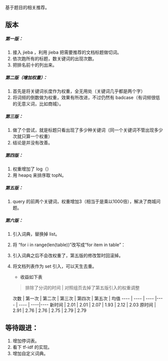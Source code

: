 
基于题目的相关推荐。

## 版本

##### 第一版：

1. 接入 jieba ，利用 jieba 把需要推荐的文档标题做切词。
2. 依次跑所有的标题，数关键词的出现次数。
3. 把排名前十的列出来。

##### 第二版（增加权重）：

1. 首先是将关键词长度作为权重，全无用处（关键词几乎都是两个字）
2. 将词频的倒数做为权重，效果有所改进，不过仍然有 badcase（有词频很低的无意义词，比如商城）。
	
##### 第三版：

1. 做了个尝试，就是标题只看出现了多少种关键词（同一个关键词不管出现多少次就只算一个权重）
2. 结论是并没有改善。

##### 第四版：

1. 权重增加了 log（）
2. 用 heapq 来排序取 topN。

##### 第五版：

1. query 的前两个关键词，权重增加3（相当于是乘以1000倍），解决了商城问题。

##### 第六版：

1. 引入词典，替换掉 list。
2. 将 “for i in range(len(table))”改写成“for item in table”：
3. 引入词典之后不会改权重了，第五版的修改暂时回滚掉。
4. 将文档列表作为 set 引入，可以天生去重。

	+ 收益如下表

	> 排除了分词的时间 | 对照组页去掉了第五版引入的权重调整

	次数 | 第一次 | 第二次 | 第三次 | 第四次 | 第五次 | 均值
---- | ---- | ---- |---- | ---- | ----|----
新时间 | 2.01 | 2.01 | 2.07 | 1.93 | 2.12 | 2.03
原时间 | 2.91 | 2.76 | 2.76 | 2.75 | 2.79 | 2.79

## 等待跟进：

1. 增加停词表。
2. 看下 tf-idf 的实现。
3. 增加自定义词典。
